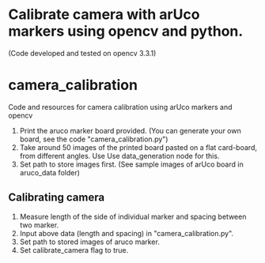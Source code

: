 # Calibrate camera with arUco markers using opencv and python. 
(Code developed and tested on opencv 3.3.1)


# camera_calibration
Code and resources for camera calibration using arUco markers and opencv 

1. Print the aruco marker board provided. (You can generate your own board, see the code "camera_calibration.py")
2. Take around 50 images of the printed board pasted on a flat card-board, from different angles. Use Use data_generation node for this.
3. Set path to store images first.
(See sample images of arUco board in aruco_data folder)

## Calibrating camera
1. Measure length of the side of individual marker and spacing between two marker.
2. Input above data (length and spacing) in "camera_calibration.py".
3. Set path to stored images of aruco marker.
4. Set calibrate_camera flag to true.

